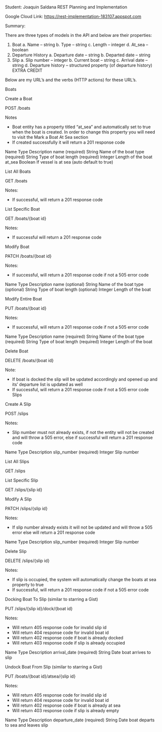Student: Joaquin Saldana 
REST Planning and Implementation 


Google Cloud Link: https://rest-implementation-183107.appspot.com


Summary: 

There are three types of models in the API and below are their properties: 

1.	Boat 
a.	Name – string 
b.	Type – string 
c.	Length – integer 
d.	At_sea – boolean 
2.	Departure History 
a.	Departure date – string 
b.	Departed date – string 
3.	Slip
a.	Slip number – integer 
b.	Current boat – string 
c.	Arrival date – string 
d.	Departure history – structured property (of departure history) EXTRA CREDIT 

Below are my URL’s and the verbs (HTTP actions) for these URL’s.  

Boats 

Create a Boat 

POST /boats

Notes
-	Boat entity has a property titled “at_sea” and automatically set to true when the boat is created.  In order to change this property you will need to visit the Mark a Boat At Sea section 
-	If created successfully it will return a 201 response code 

Name 
Type 
Description 
name (required)
String 
Name of the boat 
type (required)
String 
Type of boat 
length (required)
Integer 
Length of the boat 
at_sea 
Boolean
If vessel is at sea (auto default to true)


List All Boats 

GET /boats

Notes: 
-	If successful, will return a 201 response code 

List Specific Boat

GET /boats/{boat id}

Notes: 
-	If successful will return a 201 response code 

Modify Boat 

PATCH /boats/{boat id}

Notes: 
-	If successful, will return a 201 response code if not a 505 error code 

Name 
Type 
Description 
name (optional)
String 
Name of the boat 
type (optional)
String 
Type of boat 
length (optional)
Integer 
Length of the boat 

Modify Entire Boat 

PUT /boats/{boat id}

Notes: 
-	If successful, will return a 201 response code if not a 505 error code 

Name 
Type 
Description 
name (required)
String 
Name of the boat 
type (required)
String 
Type of boat 
length (required)
Integer 
Length of the boat 

Delete Boat

DELETE /boats/{boat id}

Note: 
-	If boat is docked the slip will be updated accordingly and opened up and its’ departure list is updated as well 
-	If successful, will return a 201 response code if not a 505 error code 
Slips 

Create A Slip 

POST /slips

Notes: 
-	Slip number must not already exists, if not the entity will not be created and will throw a 505 error, else if successful will return a 201 response code 

Name
Type 
Description 
slip_number (required)
Integer 
Slip number

List All Slips

GET /slips

List Specific Slip

GET /slips/{slip id}

Modify A Slip

PATCH /slips/{slip id}

Notes: 
-	If slip number already exists it will not be updated and will throw a 505 error else will return a 201 response code 

Name
Type 
Description 
slip_number (required)
Integer 
Slip number

Delete Slip

DELETE /slips/{slip id}

Notes: 
-	If slip is occupied, the system will automatically change the boats at sea property to true
-	If successful, will return a 201 response code if not a 505 error code 

Docking Boat To Slip (similar to starring a Gist)

PUT /slips/{slip id}/dock/{boat id}

Notes: 
-	Will return 405 response code for invalid slip id 
-	Will return 404 response code for invalid boat id 
-	Will return 402 response code  if boat is already docked 
-	Will return 403 response code if slip is already occupied 


Name
Type 
Description 
arrival_date (required) 
String
Date boat arrives to slip 

Undock Boat From Slip (similar to starring a Gist) 

PUT /boats/{boat id}/atsea/{slip id}

Notes: 
-	Will return 405 response code for invalid slip id 
-	Will return 404 response code for invalid boat id 
-	Will return 402 response code  if boat is already at sea 
-	Will return 403 response code if slip is already empty 

Name
Type 
Description 
departure_date (required) 
String
Date boat departs to sea and leaves slip


